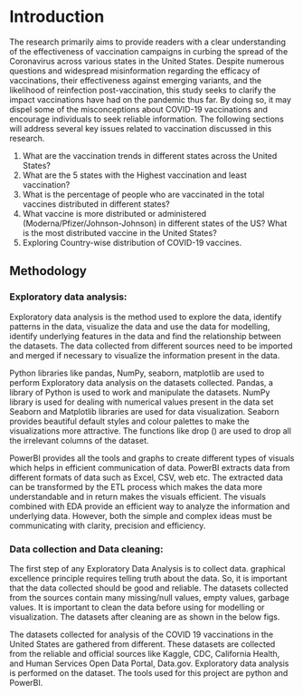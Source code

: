 # Introduction

The research primarily aims to provide readers with a clear understanding of the effectiveness of vaccination campaigns in curbing the spread of the Coronavirus across various states in the United States. Despite numerous questions and widespread misinformation regarding the efficacy of vaccinations, their effectiveness against emerging variants, and the likelihood of reinfection post-vaccination, this study seeks to clarify the impact vaccinations have had on the pandemic thus far. By doing so, it may dispel some of the misconceptions about COVID-19 vaccinations and encourage individuals to seek reliable information. The following sections will address several key issues related to vaccination discussed in this research.
1. What are the vaccination trends in different states across the United States?
2. What are the 5 states with the Highest vaccination and least vaccination?
3. What is the percentage of people who are vaccinated in the total vaccines distributed in
different states?
4. What vaccine is more distributed or administered (Moderna/Pfizer/Johnson-Johnson) in
different states of the US? What is the most distributed vaccine in the United States?
5. Exploring Country-wise distribution of COVID-19 vaccines.


## Methodology
### Exploratory data analysis:

Exploratory data analysis is the method used to explore the data, identify patterns in the data, visualize the data and use the data for modelling, identify underlying features in the data and find the relationship between the datasets. The data collected from different sources need to be imported and merged if necessary to visualize the information present in the data.

Python libraries like pandas, NumPy, seaborn, matplotlib are used to perform Exploratory data analysis on the datasets collected. Pandas, a library of Python is used to work and manipulate the datasets. NumPy library is used for dealing with numerical values present in the data set Seaborn and Matplotlib libraries are used for data visualization. Seaborn provides beautiful default styles and colour palettes to make the visualizations more attractive. The functions like drop () are used to drop all the irrelevant columns of the dataset.
 
PowerBI provides all the tools and graphs to create different types of visuals which helps in efficient communication of data. PowerBI extracts data from different formats of data such as Excel, CSV, web etc. The extracted data can be transformed by the ETL process which makes the data more understandable and in return makes the visuals efficient. The visuals combined with EDA provide an efficient way to analyze the information and underlying data. However, both the simple and complex ideas must be communicating with clarity, precision and efficiency.

### Data collection and Data cleaning:
The first step of any Exploratory Data Analysis is to collect data. graphical excellence principle requires telling truth about the data. So, it is important that the data collected should be good and reliable. The datasets collected from the sources contain many missing/null values, empty values, garbage values. It is important to clean the data before using for modelling or visualization. The datasets after cleaning are as shown in the below figs.

The datasets collected for analysis of the COVID 19 vaccinations in the United States are gathered from different. These datasets are collected from the reliable and official sources like Kaggle, CDC, California Health, and Human Services Open Data Portal, Data.gov.
Exploratory data analysis is performed on the dataset. The tools used for this project are python and PowerBI.
